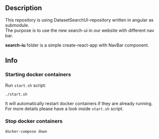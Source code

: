 ## Description
This repository is using DatasetSearchUI-repository written in angular as submodule.  
The purpose is to use the new search-ui in our website with different nav bar.

**search-iu** folder is a simple create-react-app with NavBar component.
## Info

### Starting docker containers
Run `start.sh` script:  
```
./start.sh
```
It will automatically restart docker containers if they are already running.  
For more details please have a look inside `start.sh` script.

### Stop docker containers
```
docker-compose down
```